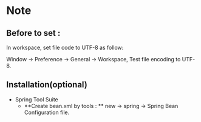 # Note

## Before to set :
In workspace, set file code to UTF-8 as follow:

Window -> Preference -> General -> Workspace, Test file encoding to UTF-8.

## Installation(optional)

- Spring Tool Suite
	- **Create bean.xml by tools : ** new -> spring -> Spring Bean Configuration file.